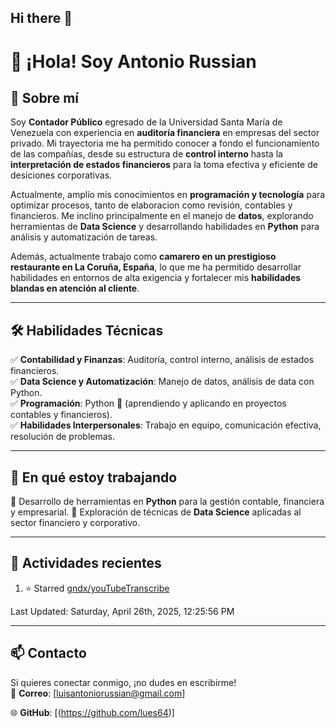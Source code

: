 ## Hi there 👋



# 👋 ¡Hola! Soy Antonio Russian  

## 📌 Sobre mí  
Soy **Contador Público** egresado de la Universidad Santa María de Venezuela con experiencia en **auditoría financiera** en empresas del sector privado. Mi trayectoria me ha permitido conocer a fondo el funcionamiento de las compañías, desde su estructura de **control interno** hasta la **interpretación de estados financieros** para la toma efectiva y eficiente de desiciones corporativas.

Actualmente, amplío mis conocimientos en **programación y tecnología** para optimizar procesos, tanto de elaboracion como revisión, contables y financieros. Me inclino principalmente en el manejo de **datos**, explorando herramientas de **Data Science** y desarrollando habilidades en **Python** para análisis y automatización de tareas. 

Además, actualmente trabajo como **camarero en un prestigioso restaurante en La Coruña, España**, lo que me ha permitido desarrollar habilidades en entornos de alta exigencia y fortalecer mis **habilidades blandas en atención al cliente**.

---

## 🛠️ Habilidades Técnicas
✅ **Contabilidad y Finanzas**: Auditoría, control interno, análisis de estados financieros.  
✅ **Data Science y Automatización**: Manejo de datos, análisis de data con Python.  
✅ **Programación**: Python 🐍 (aprendiendo y aplicando en proyectos contables y financieros).  
✅ **Habilidades Interpersonales**: Trabajo en equipo, comunicación efectiva, resolución de problemas.

---

## 🚀 En qué estoy trabajando
🔹 Desarrollo de herramientas en **Python** para la gestión contable, financiera y empresarial.
🔹 Exploración de técnicas de **Data Science** aplicadas al sector financiero y corporativo.  

---

## 👀 Actividades recientes
<!--RECENT_ACTIVITY:start-->
1. ⭐ Starred [gndx/youTubeTranscribe](https://github.com/gndx/youTubeTranscribe)<br>
<!--RECENT_ACTIVITY:end-->
<!--RECENT_ACTIVITY:last_update-->
Last Updated: Saturday, April 26th, 2025, 12:25:56 PM
<!--RECENT_ACTIVITY:last_update_end-->

<!-- 
## 📂 Proyectos Destacados
🔹 [📊 Proyecto 1 - xxxxxx](#)  
🔹 [📂 Proyecto 2 - zzzzzz](#)  
🔹 [📑 Proyecto 3 - Generación de Asientos Contables con Python](#)  
(Pronto subiré más proyectos en mi repositorio 👀) -->
---

## 📫 Contacto
Si quieres conectar conmigo, ¡no dudes en escribirme!  
📧 **Correo**: [luisantoniorussian@gmail.com]  
<!-- 🔗 **LinkedIn**: [Tu Perfil]   -->
🌐 **GitHub**: [(https://github.com/lues64)]  




<!--
**lues64/lues64** is a ✨ _special_ ✨ repository because its `README.md` (this file) appears on your GitHub profile.

Here are some ideas to get you started:

- 🔭 I’m currently working on ...
- 🌱 I’m currently learning ...
- 👯 I’m looking to collaborate on ...
- 🤔 I’m looking for help with ...
- 💬 Ask me about ...
- 📫 How to reach me: ...
- 😄 Pronouns: ...
- ⚡ Fun fact: ...
-->
